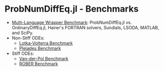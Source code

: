 # ProbNumDiffEq.jl - Benchmarks

- [Multi-Language Wrapper Benchmark](./multi-language-wrappers.ipynb):
  ProbNumDiffEq.jl vs. OrdinaryDiffEq.jl, Hairer's FORTRAN solvers, Sundials, LSODA, MATLAB, and SciPy.
- Non-Stiff ODEs:
  - [Lotka-Volterra Benchmark](./nonstiff-lotkavolterra.ipynb)
  - [Pleiades Benchmark](./nonstiff-pleiades.ipynb)
- Stiff ODEs:
  - [Van-der-Pol Benchmark](./stiff-vanderpol.ipynb)
  - [ROBER Benchmark](./stiff-rober.ipynb)
